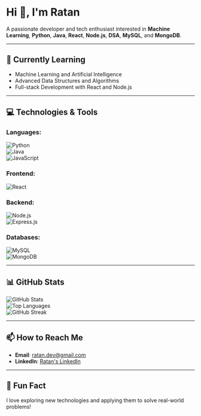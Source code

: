 # Hi 👋, I'm Ratan  
A passionate developer and tech enthusiast interested in **Machine Learning**, **Python**, **Java**, **React**, **Node.js**, **DSA**, **MySQL**, and **MongoDB**.

---

## 🌱 Currently Learning  
- Machine Learning and Artificial Intelligence  
- Advanced Data Structures and Algorithms  
- Full-stack Development with React and Node.js  

---

## 💻 Technologies & Tools  
### Languages:  
![Python](https://img.shields.io/badge/-Python-3776AB?logo=python&logoColor=white&style=flat)  
![Java](https://img.shields.io/badge/-Java-007396?logo=java&logoColor=white&style=flat)  
![JavaScript](https://img.shields.io/badge/-JavaScript-F7DF1E?logo=javascript&logoColor=black&style=flat)  

### Frontend:  
![React](https://img.shields.io/badge/-React-61DAFB?logo=react&logoColor=black&style=flat)

### Backend:  
![Node.js](https://img.shields.io/badge/-Node.js-339933?logo=node.js&logoColor=white&style=flat)  
![Express.js](https://img.shields.io/badge/-Express.js-000000?logo=express&logoColor=white&style=flat)

### Databases:  
![MySQL](https://img.shields.io/badge/-MySQL-4479A1?logo=mysql&logoColor=white&style=flat)  
![MongoDB](https://img.shields.io/badge/-MongoDB-47A248?logo=mongodb&logoColor=white&style=flat)

---

## 📊 GitHub Stats  
![GitHub Stats](https://github-readme-stats.vercel.app/api?username=<your-username>&show_icons=true&theme=radical)  
![Top Languages](https://github-readme-stats.vercel.app/api/top-langs/?username=<your-username>&layout=compact&theme=radical)  
![GitHub Streak](https://github-readme-streak-stats.herokuapp.com/?user=<your-username>&theme=radical)

---

## 📫 How to Reach Me  
- **Email**: ratan.dev@gmail.com  
- **LinkedIn**: [Ratan's LinkedIn](https://www.linkedin.com/in/ratan-dev)  

---

## 🚀 Fun Fact  
I love exploring new technologies and applying them to solve real-world problems!  

